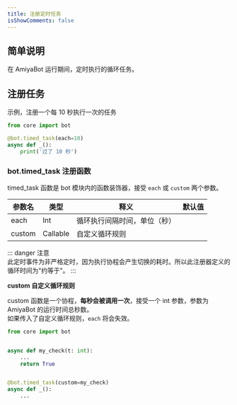 ```yaml
---
title: 注册定时任务
isShowComments: false
---
```


## 简单说明

在 AmiyaBot 运行期间，定时执行的循环任务。

## 注册任务

示例，注册一个每 10 秒执行一次的任务

```python
from core import bot

@bot.timed_task(each=10)
async def _():
    print('过了 10 秒')
```

### **bot.timed_task 注册函数**

timed_task 函数是 bot 模块内的函数装饰器，接受 `each` 或 `custom` 两个参数。

| 参数名    | 类型       | 释义             | 默认值 |
|--------|----------|----------------|-----|
| each   | Int      | 循环执行间隔时间，单位（秒） |     |
| custom | Callable | 自定义循环规则        |     |

::: danger 注意<br>
此定时事件为非严格定时，因为执行协程会产生切换的耗时。所以此注册器定义的循环时间为"约等于"。
:::

**custom 自定义循环规则**

custom 函数是一个协程，**每秒会被调用一次**，接受一个 int 参数，参数为 AmiyaBot 的运行时间总秒数。<br>
如果传入了自定义循环规则，`each` 将会失效。

```python
from core import bot


async def my_check(t: int):
    ...
    return True


@bot.timed_task(custom=my_check)
async def _():
    ...
```
